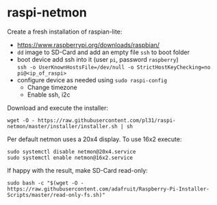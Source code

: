 # raspi-netmon

Create a fresh installation of raspian-lite:
- https://www.raspberrypi.org/downloads/raspbian/
- `dd` image to SD-Card and add an empty file `ssh` to boot folder
- boot device add ssh into it (user `pi`, password `raspberry`)  
  `ssh -o UserKnownHostsFile=/dev/null -o StrictHostKeyChecking=no pi@<ip_of_raspi>`
- configure device as needed using `sudo raspi-config`
  - Change timezone
  - Enable ssh, i2c

Download and execute the installer:
```
wget -O - https://raw.githubusercontent.com/pl31/raspi-netmon/master/installer/installer.sh | sh
```

Per default netmon uses a 20x4 display. To use 16x2 execute:

```
sudo systemctl disable netmon@20x4.service 
sudo systemctl enable netmon@16x2.service 
```

If happy with the result, make SD-Card read-only:
```
sudo bash -c "$(wget -O - https://raw.githubusercontent.com/adafruit/Raspberry-Pi-Installer-Scripts/master/read-only-fs.sh)"
```
